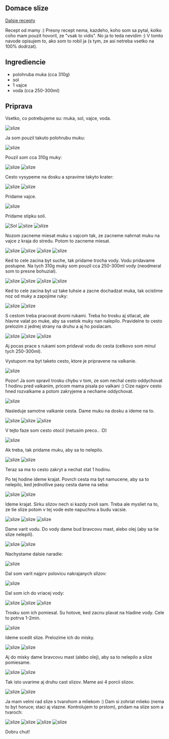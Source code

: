 ## Domace slize

[Dalsie recepty](index.md)

Recept od mamy :) Presny recept nema, kazdeho, koho som sa pytal, kolko coho mam pouzit hovoril, ze "vsak to vidis". No ja to teda nevidim :) V tomto navode opisujem to, ako som to robil ja (s tym, ze asi netreba vsetko na 100% dodrzat).

## Ingrediencie

* polohruba muka (cca 310g)
* sol
* 1 vajce
* voda (cca 250-300ml)

## Priprava

Vsetko, co potrebujeme su: muka, sol, vajce, voda.

![slize](domace_slize/slize_1.jpg)

Ja som pouzil takuto polohrubu muku:

![slize](domace_slize/slize_2.jpg)

Pouzil som cca 310g muky:

![slize](domace_slize/slize_3.jpg)
![slize](domace_slize/slize_6.jpg)

Cesto vysypeme na dosku a spravime takyto krater:

![slize](domace_slize/slize_4.jpg)
![slize](domace_slize/slize_5.jpg)

Pridame vajce.

![slize](domace_slize/slize_7.jpg)

Pridame stipku soli.

![Sol](vianocka/vianocka_20.jpg)
![slize](domace_slize/slize_8.jpg)
![slize](domace_slize/slize_9.jpg)

Nozom zacneme miesat muku s vajcom tak, ze zacneme nahrnat muku na vajce z kraja do stredu. Potom to zacneme miesat.

![slize](domace_slize/slize_10.jpg)
![slize](domace_slize/slize_11.jpg)
![slize](domace_slize/slize_12.jpg)
![slize](domace_slize/slize_13.jpg)

Ked to cele zacina byt suche, tak pridame trocha vody. Vodu pridavame postupne. Na tych 310g muky som pouzil cca 250-300ml vody (neodmeral som to presne bohuzial).

![slize](domace_slize/slize_14.jpg)
![slize](domace_slize/slize_15.jpg)
![slize](domace_slize/slize_16.jpg)
![slize](domace_slize/slize_17.jpg)

Ked to cele zacina byt uz take tuhsie a zacne dochadzat muka, tak ocistime noz od muky a zapojime ruky:

![slize](domace_slize/slize_24.jpg)
![slize](domace_slize/slize_25.jpg)

S cestom treba pracovat dvomi rukami. Treba ho trosku aj stlacat, ale hlavne valat po muke, aby sa vsetok muky nan nalepilo. Pravidelne to cesto prelozim z jednej strany na druhu a aj ho poslacam.

![slize](domace_slize/slize_32.jpg)
![slize](domace_slize/slize_33.jpg)
![slize](domace_slize/slize_34.jpg)

Aj pocas prace s rukami som pridaval vodu do cesta (celkovo som minul tych 250-300ml).

Vystupom ma byt taketo cesto, ktore je pripravene na valkanie.

![slize](domace_slize/slize_35.jpg)

Pozor! Ja som spravil trosku chybu v tom, ze som nechal cesto oddychovat 1 hodinu pred valkanim, pricom mama pisala po valkani :) Cize najprv cesto hned rozvalkame a potom zakryjeme a nechame oddychovat.

![slize](domace_slize/slize_36.jpg)

Nasleduje samotne valkanie cesta. Dame muku na dosku a ideme na to.

![slize](domace_slize/slize_39.jpg)
![slize](domace_slize/slize_40.jpg)
![slize](domace_slize/slize_41.jpg)

V tejto faze som cesto otocil (netusim preco.. :D)

![slize](domace_slize/slize_42.jpg)

Ak treba, tak pridame muku, aby sa to nelepilo.

![slize](domace_slize/slize_43.jpg)
![slize](domace_slize/slize_44.jpg)

Teraz sa ma to cesto zakryt a nechat stat 1 hodinu.

Po tej hodine ideme krajat. Povrch cesta ma byt namucene, aby sa to nelepilo, ked jednotlive pasy cesta dame na seba:

![slize](domace_slize/slize_45.jpg)
![slize](domace_slize/slize_46.jpg)

Ideme krajat. Sirku slizov nech si kazdy zvoli sam. Treba ale mysliet na to, ze tie slize potom v tej vode este napuchnu a budu vacsie.

![slize](domace_slize/slize_47.jpg)
![slize](domace_slize/slize_48.jpg)
![slize](domace_slize/slize_49.jpg)

Dame varit vodu. Do vody dame bud bravcovu mast, alebo olej (aby sa tie slize nelepili).

![slize](domace_slize/slize_50.jpg)
![slize](domace_slize/slize_51.jpg)

Nachystame dalsie naradie:

![slize](domace_slize/slize_53.jpg)

Dal som varit najprv polovicu nakrajanych slizov:

![slize](domace_slize/slize_54.jpg)

Dal som ich do vriacej vody:

![slize](domace_slize/slize_56.jpg)
![slize](domace_slize/slize_57.jpg)
![slize](domace_slize/slize_58.jpg)

Trosku som ich pomiesal. Su hotove, ked zacnu plavat na hladine vody. Cele to potrva 1-2min.

![slize](domace_slize/slize_60.jpg)

Ideme scedit slize. Prelozime ich do misky.

![slize](domace_slize/slize_61.jpg)
![slize](domace_slize/slize_62.jpg)

Aj do misky dame bravcovu mast (alebo olej), aby sa to nelepilo a slize pomiesame.

![slize](domace_slize/slize_63.jpg)
![slize](domace_slize/slize_64.jpg)

Tak isto uvarime aj druhu cast slizov. Mame asi 4 porcii slizov.

![slize](domace_slize/slize_66.jpg)
![slize](domace_slize/slize_67.jpg)

Ja mam velmi rad slize s tvarohom a mliekom :) Dam si zohriat mlieko (nema to byt horuce; staci aj vlazne. Kontrolujem to prstom), pridam na slize som a tvaroch:

![slize](domace_slize/slize_71.jpg)
![slize](domace_slize/slize_72.jpg)
![slize](domace_slize/slize_73.jpg)
![slize](domace_slize/slize_74.jpg)

Dobru chut!
